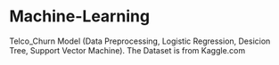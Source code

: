 # Machine-Learning
Telco_Churn Model (Data Preprocessing, Logistic Regression, Desicion Tree, Support Vector Machine).
The Dataset is from Kaggle.com
